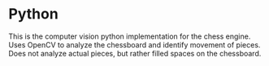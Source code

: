 # Python
This is the computer vision python implementation for the chess engine. Uses OpenCV to analyze the chessboard and identify movement of pieces. Does not analyze actual pieces, but rather filled spaces on the chessboard.

